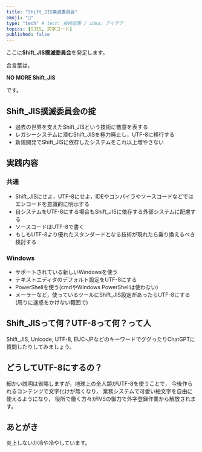 ```yaml
---
title: "Shift_JIS撲滅委員会"
emoji: "🧟"
type: "tech" # tech: 技術記事 / idea: アイデア
topics: [SJIS, 文字コード]
published: false
---
```


ここに**Shift_JIS撲滅委員会**を発足します。

合言葉は，

**NO MORE Shift_JIS**

です。

## Shift_JIS撲滅委員会の掟

- 過去の世界を支えたShift_JISという技術に敬意を表する
- レガシーシステムに潜むShift_JISを極力廃止し，UTF-8に移行する
- 新規開発でShift_JISに依存したシステムをこれ以上増やさない

## 実践内容

### 共通

- Shift_JISにせよ，UTF-8にせよ，IDEやコンパイラやソースコードなどではエンコードを意識的に明示する
- 自システムをUTF-8にする場合もShift_JISに依存する外部システムに配慮する
- ソースコードはUTF-8で書く
- もしもUTF-8より優れたスタンダードとなる技術が現れたら乗り換えるべき検討する

### Windows

- サポートされている新しいWindowsを使う
- テキストエディタのデフォルト設定をUTF-8にする
- PowerShellを使う(cmdやWindows PowerShellは使わない)
- メーラーなど，使っているツールにShift_JIS設定があったらUTF-8にする(周りに迷惑をかけない範囲で)

## Shift_JISって何？UTF-8って何？って人

Shift_JIS, Unicode, UTF-8, EUC-JPなどのキーワードでググったりChatGPTに質問したりしてみましょう。

## どうしてUTF-8にするの？

細かい説明は省略しますが，地球上の全人類がUTF-8を使うことで，
今後作られるコンテンツで文字化けが無くなり，
業務システムで可愛い絵文字を自由に使えるようになり，
役所で働く方々がIVSの御力で外字登録作業から解放されます。

## あとがき

炎上しないか冷や冷やしています。

